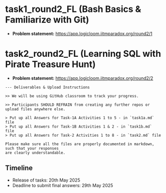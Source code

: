 # task1_round2_FL (Bash Basics & Familiarize with Git)

- **Problem statement:** https://app.logicloom.iitmparadox.org/round2/1

# task2_round2_FL (Learning SQL with Pirate Treasure Hunt)

- **Problem statement:** https://app.logicloom.iitmparadox.org/round2/2

```
--- Deliverables & Upload Instructions

>> We will be using GitHub classroom to track your progress.

>> Participants SHOULD REFRAIN from creating any further repos or upload files anywhere else.

> Put up all Answers for Task-1A Activities 1 to 5 - in `task1a.md` file
> Put up all Answers for Task-1B Activities 1 & 2 - in `task1b.md` file
> Put up all Answers for Task-2 Activities 1 to 8 - in `task2.md` file

Please make sure all the files are properly documented in markdown, such that your responses
are clearly understandable.
```

## Timeline

- Release of tasks: 20th May 2025
- Deadline to submit final answers: 29th May 2025
